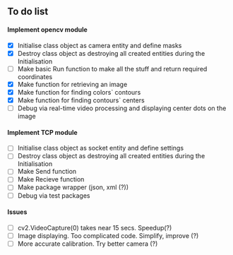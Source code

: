 ## To do list
#### Implement opencv module
- [x] Initialise class object as camera entity and define masks
- [x] Destroy class object as destroying all created entities during the Initialisation
- [ ] Make basic Run function to make all the stuff and return required coordinates
- [x] Make function for retrieving an image
- [x] Make function for finding colors` contours
- [x] Make function for finding contours` centers
- [ ] Debug via real-time video processing and displaying center dots on the image    
#### Implement TCP module
- [ ] Initialise class object as socket entity and define settings
- [ ] Destroy class object as destroying all created entities during the Initialisation
- [ ] Make Send function
- [ ] Make Recieve function
- [ ] Make package wrapper (json, xml (?))
- [ ] Debug via test packages    
#### Issues
- [ ] cv2.VideoCapture(0) takes near 15 secs. Speedup(?)
- [ ] Image displaying. Too complicated code. Simplify, improve (?)
- [ ] More accurate calibration. Try better camera (?)
